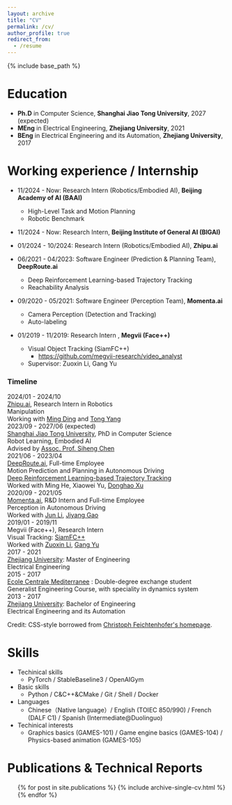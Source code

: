 ```yaml
---
layout: archive
title: "CV"
permalink: /cv/
author_profile: true
redirect_from:
  - /resume
---
```


{% include base_path %}

Education
======
* **Ph.D** in Computer Science, **Shanghai Jiao Tong University**, 2027 (expected)
* **MEng** in Electrical Engineering, **Zhejiang University**, 2021
* **BEng** in Electrical Engineering and its Automation, **Zhejiang University**, 2017

Working experience / Internship
======

* 11/2024 - Now: Research Intern (Robotics/Embodied AI), **Beijing Academy of AI (BAAI)**
  * High-Level Task and Motion Planning
  * Robotic Benchmark

* 11/2024 - Now: Research Intern, **Beijing Institute of General AI (BIGAI)**

* 01/2024 - 10/2024: Research Intern (Robotics/Embodied AI), **Zhipu.ai**

* 06/2021 - 04/2023: Software Engineer (Prediction & Planning Team), **DeepRoute.ai**
  * Deep Reinforcement Learning-based Trajectory Tracking
  * Reachability Analysis

* 09/2020 - 05/2021: Software Engineer (Perception Team), **Momenta.ai**
  * Camera Perception (Detection and Tracking)
  * Auto-labeling

* 01/2019 - 11/2019: Research Intern , **Megvii (Face++)**
  * Visual Object Tracking (SiamFC++)
    * https://github.com/megvii-research/video_analyst
  * Supervisor: Zuoxin Li, Gang Yu


<div class="container quote2">
  <h3>Timeline</h3>
</div>
<div class="container">
  <div id="timeline">
    <div class="timelineitem">
      <div class="tdate">2024/01 - 2024/10</div>
      <div class="ttitle"><a href="https://www.zhipuai.cn/en/">Zhipu.ai</a>, Research Intern in Robotics </div>
      <div class="tdesc"> Manipulation </div>
      <div class="tdesc"> Working with <span class="thigh"> <a href="https://scholar.google.com/citations?user=Va50YzkAAAAJ">Ming Ding</a> </span> and <span class="thigh"> <a href="https://scholar.google.com/citations?user=gxdjxrwAAAAJ">Tong Yang</a> </span> </div>
    </div>
    <div class="timelineitem">
      <div class="tdate">2023/09 - 2027/06 (expected)</div>
      <div class="ttitle"><a href="https://en.sjtu.edu.cn/">Shanghai Jiao Tong University</a>, PhD in Computer Science </div>
      <div class="tdesc"> Robot Learning, Embodied AI </div>
      <div class="tdesc"> Advised by <span class="thigh"> <a href="https://siheng-chen.github.io/">Assoc. Prof. Siheng Chen</a> </span> </div>
    </div>
    <div class="timelineitem">
      <div class="tdate">2021/06 - 2023/04</div>
      <div class="ttitle"><a href="https://www.deeproute.ai/">DeepRoute.ai</a>, Full-time Employee </div>
      <div class="tdesc"> Motion Prediction and Planning in Autonomous Driving </div>
      <div class="tdesc"> <a href="https://arxiv.org/abs/2308.15991/">Deep Reinforcement Learning-based Trajectory Tracking</a></div>
      <div class="tdesc"> Worked with <span class="thigh"> Ming He, Xiaowei Yu, <a href="http://www.poss.pku.edu.cn/people.html">Donghao Xu</a> </span> </div>
    </div>
    <div class="timelineitem">
      <div class="tdate">2020/09 - 2021/05</div>
      <div class="ttitle"><a href="https://www.momenta.ai/en/">Momenta.ai</a>, R&D Intern and Full-time Employee </div>
      <div class="tdesc"> Perception in Autonomous Driving </div>
      <div class="tdesc"> Worked with <span class="thigh"> <a href="https://www.linkedin.com/in/jun-li-79898768/">Jun Li</a>, <a href="https://jiyanggao.github.io/">Jiyang Gao</a> </span> </div>
    </div>
    <div class="timelineitem">
      <div class="tdate">2019/01 - 2019/11</div>
      <div class="ttitle">Megvii (Face++), Research Intern </div>
      <div class="tdesc"> Visual Tracking: <a href="https://ojs.aaai.org/index.php/AAAI/article/view/6944">SiamFC++</a></div>
      <div class="tdesc"> Worked with <span class="thigh"> <a href="https://scholar.google.com.hk/citations?user=eoAPuNAAAAAJ">Zuoxin Li</a>, <a href="http://www.skicyyu.org/">Gang Yu</a> </span> </div>
    </div>
    <div class="timelineitem">
      <div class="tdate">2017 - 2021
      </div>
      <div class="ttitle"> <a href="https://www.zju.edu.cn/english/">Zhejiang University</a>: Master of Engineering </div>
      <div class="tdesc">Electrical Engineering <span class="thigh"> </span></div>
    </div>
    <div class="timelineitem">
      <div class="tdate">2015 - 2017
      </div>
      <div class="ttitle"> <a href="https://www.centrale-mediterranee.fr/en/">Ecole Centrale Mediterranee</a> : Double-degree exchange student </div>
      <div class="tdesc">Generalist Engineering Course, with speciality in dynamics system <span class="thigh"> </span></div>
    </div>
    <div class="timelineitem">
      <div class="tdate">2013 - 2017
      </div>
      <div class="ttitle"> <a href="https://www.zju.edu.cn/english/">Zhejiang University</a>: Bachelor of Engineering </div>
      <div class="tdesc">Electrical Engineering and its Automation <span class="thigh"> </span></div>
    </div>
  </div>
</div>


Credit: CSS-style borrowed from [Christoph Feichtenhofer's homepage](https://github.com/feichtenhofer/feichtenhofer.github.io/blob/master/css/style.css).

Skills
======
* Techinical skills
  * PyTorch / StableBaseline3 / OpenAIGym
* Basic skills
  * Python / C&C++&CMake / Git / Shell / Docker
* Languages
  * Chinese（Native language）/ English (TOIEC 850/990) / French (DALF C1) / Spanish (Intermediate@Duolinguo)
* Techinical interests
  * Graphics basics (GAMES-101) / Game engine basics (GAMES-104) / Physics-based animation (GAMES-105)

Publications & Technical Reports
======
  <ul>{% for post in site.publications %}
    {% include archive-single-cv.html %}
  {% endfor %}</ul>
  
<!-- Talks
======
  <ul>{% for post in site.talks %}
    {% include archive-single-talk-cv.html %}
  {% endfor %}</ul> -->
  
<!-- Teaching
======
  <ul>{% for post in site.teaching %}
    {% include archive-single-cv.html %}
  {% endfor %}</ul> -->
  
<!-- Service and leadership
======
* Currently signed in to 43 different slack teams -->
